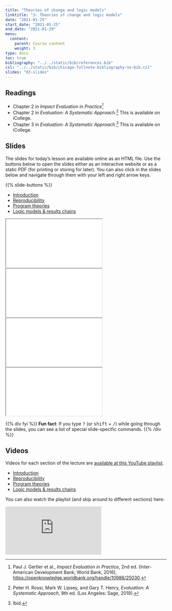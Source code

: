 ```yaml
---
title: "Theories of change and logic models"
linktitle: "3: Theories of change and logic models"
date: "2021-01-25"
start_date: "2021-01-25"
end_date: "2021-01-29"
menu:
  content:
    parent: Course content
    weight: 3
type: docs
toc: true
bibliography: "../../static/bib/references.bib"
csl: "../../static/bib/chicago-fullnote-bibliography-no-bib.csl"
slides: "03-slides"
---
```


## Readings

-   <i class="fas fa-book"></i> Chapter 2 in *Impact Evaluation in Practice*[^1]
-   <i class="fas fa-book"></i> Chapter 2 in *Evaluation: A Systematic Approach*.[^2] This is available on iCollege.
-   <i class="fas fa-book"></i> Chapter 3 in *Evaluation: A Systematic Approach*.[^3] This is available on iCollege.

## Slides

The slides for today’s lesson are available online as an HTML file. Use the buttons below to open the slides either as an interactive website or as a static PDF (for printing or storing for later). You can also click in the slides below and navigate through them with your left and right arrow keys.

{{% slide-buttons %}}

<ul class="nav nav-tabs" id="slide-tabs" role="tablist">
<li class="nav-item">
<a class="nav-link active" id="introduction-tab" data-toggle="tab" href="#introduction" role="tab" aria-controls="introduction" aria-selected="true">Introduction</a>
</li>
<li class="nav-item">
<a class="nav-link" id="reproducibility-tab" data-toggle="tab" href="#reproducibility" role="tab" aria-controls="reproducibility" aria-selected="false">Reproducibility</a>
</li>
<li class="nav-item">
<a class="nav-link" id="program-theories-tab" data-toggle="tab" href="#program-theories" role="tab" aria-controls="program-theories" aria-selected="false">Program theories</a>
</li>
<li class="nav-item">
<a class="nav-link" id="logic-models--results-chains-tab" data-toggle="tab" href="#logic-models--results-chains" role="tab" aria-controls="logic-models--results-chains" aria-selected="false">Logic models & results chains</a>
</li>
</ul>

<div id="slide-tabs" class="tab-content">

<div id="introduction" class="tab-pane fade show active" role="tabpanel" aria-labelledby="introduction-tab">

<div class="embed-responsive embed-responsive-16by9">

<iframe class="embed-responsive-item" src="/slides/03-slides.html#1">
</iframe>

</div>

</div>

<div id="reproducibility" class="tab-pane fade" role="tabpanel" aria-labelledby="reproducibility-tab">

<div class="embed-responsive embed-responsive-16by9">

<iframe class="embed-responsive-item" src="/slides/03-slides.html#reproducibility">
</iframe>

</div>

</div>

<div id="program-theories" class="tab-pane fade" role="tabpanel" aria-labelledby="program-theories-tab">

<div class="embed-responsive embed-responsive-16by9">

<iframe class="embed-responsive-item" src="/slides/03-slides.html#program-theories">
</iframe>

</div>

</div>

<div id="logic-models--results-chains" class="tab-pane fade" role="tabpanel" aria-labelledby="logic-models--results-chains-tab">

<div class="embed-responsive embed-responsive-16by9">

<iframe class="embed-responsive-item" src="/slides/03-slides.html#logic-models">
</iframe>

</div>

</div>

</div>

{{% div fyi %}}
**Fun fact**: If you type <kbd>?</kbd> (or <kbd>shift</kbd> + <kbd>/</kbd>) while going through the slides, you can see a list of special slide-specific commands.
{{% /div %}}

## Videos

Videos for each section of the lecture are [available at this YouTube playlist](https://www.youtube.com/playlist?list=PLS6tnpTr39sHjKJRcD-ebQUbcaFhc0cQH).

-   [Introduction](https://www.youtube.com/watch?v=dwsCSqczNng&list=PLS6tnpTr39sHjKJRcD-ebQUbcaFhc0cQH)
-   [Reproducibility](https://www.youtube.com/watch?v=XkHUQJp5fh0&list=PLS6tnpTr39sHjKJRcD-ebQUbcaFhc0cQH)
-   [Program theories](https://www.youtube.com/watch?v=Uos8RumBrzE&list=PLS6tnpTr39sHjKJRcD-ebQUbcaFhc0cQH)
-   [Logic models & results chains](https://www.youtube.com/watch?v=8CJ7M2dTmF4&list=PLS6tnpTr39sHjKJRcD-ebQUbcaFhc0cQH)

You can also watch the playlist (and skip around to different sections) here:

<div class="embed-responsive embed-responsive-16by9">

<iframe class="embed-responsive-item" src="https://www.youtube.com/embed/videoseries?list=PLS6tnpTr39sHjKJRcD-ebQUbcaFhc0cQH" frameborder="0" allow="accelerometer; autoplay; encrypted-media; gyroscope; picture-in-picture" allowfullscreen>
</iframe>

</div>

[^1]: Paul J. Gertler et al., *Impact Evaluation in Practice*, 2nd ed. (Inter-American Development Bank; World Bank, 2016), <https://openknowledge.worldbank.org/handle/10986/25030>.

[^2]: Peter H. Rossi, Mark W. Lipsey, and Gary T. Henry, *Evaluation: A Systematic Approach*, 8th ed. (Los Angeles: Sage, 2019).

[^3]: Ibid.
